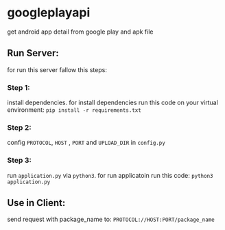 # googleplayapi
get android app detail from google play and apk file

## Run Server:
for run this server fallow this steps:

### Step 1:
install dependencies. for install dependencies run this code on your virtual environment:
`pip install -r requirements.txt`

### Step 2:
config `PROTOCOL`, `HOST` , `PORT` and `UPLOAD_DIR` in `config.py`

### Step 3:
run `application.py` via `python3`. for run applicatoin run this code:
`python3 application.py`

## Use in Client:
send request with package_name to:
`PROTOCOL://HOST:PORT/package_name`
